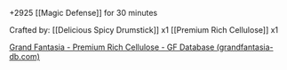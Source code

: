 +2925 [[Magic Defense]] for 30 minutes

Crafted by:
[[Delicious Spicy Drumstick]] x1
[[Premium Rich Cellulose]] x1

[Grand Fantasia - Premium Rich Cellulose - GF Database (grandfantasia-db.com)](https://grandfantasia-db.com/en/items/11891--premium-rich-cellulose)
